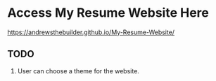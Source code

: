 # Access My Resume Website Here 
https://andrewsthebuilder.github.io/My-Resume-Website/

## TODO
1. User can choose a theme for the website. 
